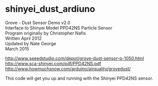 # shinyei_dust_ardiuno

Grove - Dust Sensor Demo v2.0  
Interface to Shinyei Model PPD42NS Particle Sensor  
Program originally by Christopher Nafis  
Written April 2012  
Updated by Nate George  
March 2015

http://www.seeedstudio.com/depot/grove-dust-sensor-p-1050.html
http://www.sca-shinyei.com/pdf/PPD42NS.pdf
http://www.howmuchsnow.com/arduino/airquality/grovedust/

This code will get you up and running with the Shinyei PPD42NS sensor.